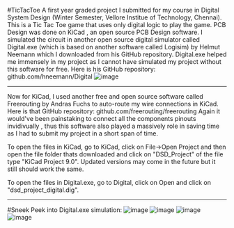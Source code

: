 #TicTacToe
A first year graded project I submitted for my course in Digital System Design (Winter Semester, Vellore Institue of Technology, Chennai). This is a Tic Tac Toe game that uses only digital logic to play the game. PCB Design was done on KiCad , an open source PCB Design software. I simulated the circuit in another open source digital simulator called Digital.exe (which is based on another software called Logisim) by Helmut Neemann which I downloaded from his GitHub repository.
Digital.exe helped me immensely in my project as I cannot have simulated my project without this software for free. Here is his GitHub repository: github.com/hneemann/Digital
![image](https://github.com/user-attachments/assets/638daecc-1708-4972-b0c7-fd5532f2a82e)

_________________________________________________________________________________________________________________________________________________________________________________________________________________________________________________

Now for KiCad, I used another free and open source software called Freerouting by Andras Fuchs to auto-route my wire connections in KiCad. Here is that GitHub repository: github.com/freerouting/freerouting
Again it would've been painstaking to connect all the components pinouts invidivually , thus this software also played a massively role in saving time as I had to submit my project in a short span of time.


 To open the files in KiCad, go to KiCad, click on File->Open Project and then open the file folder thats downloaded and click on "DSD_Project" of the file type "KiCad Project 9.0". Updated versions may come in the future but it still should work the same.

 To open the files in Digital.exe, go to Digital, click on Open and click on "dsd_project_digital.dig".

_________________________________________________________________________________________________________________________________________________________________________________________________________________________________________________

#Sneek Peek into Digital.exe simulation:
![image](https://github.com/user-attachments/assets/28c1712d-ebc4-4ba3-80d2-dc1adf3442a6)
![image](https://github.com/user-attachments/assets/b45eea0e-ee93-4b34-8a3d-f98cafa9dbb4)
![image](https://github.com/user-attachments/assets/7cb3adbb-5b54-4767-8356-5c3be973a628)
![image](https://github.com/user-attachments/assets/6089b971-8f5e-4d84-b51c-2deb81c7e103)



